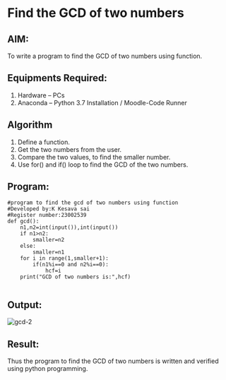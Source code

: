 # Find the GCD of two numbers

## AIM:
To write a program to find the GCD of two numbers using function.

## Equipments Required:
1. Hardware – PCs
2. Anaconda – Python 3.7 Installation / Moodle-Code Runner

## Algorithm
1. Define a function.
2. Get the two numbers from the user.
3. Compare the two values, to find the smaller number.
4. Use for() and if() loop to find the GCD of the two numbers.

## Program:
```
#program to find the gcd of two numbers using function
#Developed by:K Kesava sai
#Register number:23002539
def gcd():
    n1,n2=int(input()),int(input())
    if n1>n2:
        smaller=n2
    else:
        smaller=n1
    for i in range(1,smaller+1):
        if(n1%i==0 and n2%i==0):
            hcf=i
    print("GCD of two numbers is:",hcf) 
 
```

## Output:
![gcd-2](https://github.com/Kesavasai20/GCD-of-two-numbers/assets/138849303/4b56b4bf-0ac5-4183-8156-4248f7d0ae51)


## Result:
Thus the program to find the GCD of two numbers is written and verified using python programming.

